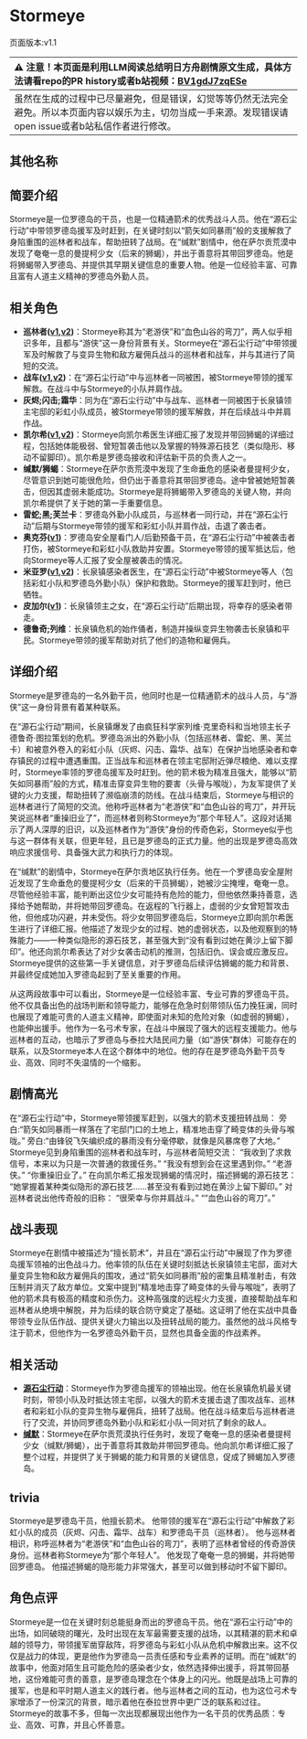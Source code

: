 # Stormeye
页面版本:v1.1
 

| :warning: 注意！本页面是利用LLM阅读总结明日方舟剧情原文生成，具体方法请看repo的PR history或者b站视频：[BV1gdJ7zqESe](https://www.bilibili.com/video/BV1gdJ7zqESe/)         |
|:----------------------------|
| 虽然在生成的过程中已尽量避免，但是错误，幻觉等等仍然无法完全避免。所以本页面内容以娱乐为主，切勿当成一手来源。发现错误请open issue或者b站私信作者进行修改。|



## 其他名称

## 简要介绍
Stormeye是一位罗德岛的干员，也是一位精通箭术的优秀战斗人员。他在“源石尘行动”中带领罗德岛援军及时赶到，在关键时刻以“箭矢如同暴雨”般的支援解救了身陷重围的巡林者和战车，帮助扭转了战局。在“缄默”剧情中，他在萨尔贡荒漠中发现了奄奄一息的曼提柯少女（后来的狮蝎），并出于善意将其带回罗德岛。他是将狮蝎带入罗德岛、并提供其早期关键信息的重要人物。他是一位经验丰富、可靠且富有人道主义精神的罗德岛外勤人员。
## 相关角色
-   **巡林者([v1](char_503_rang.md),[v2](../char_v3/char_503_rang.md))**：Stormeye称其为“老游侠”和“血色山谷的弯刀”，两人似乎相识多年，且都与“游侠”这一身份背景有关。Stormeye在“源石尘行动”中带领援军及时解救了与变异生物和敌方雇佣兵战斗的巡林者和战车，并与其进行了简短的交流。
-   **战车([v1](char_459_tachak.md),[v2](../char_v3/char_459_tachak.md))**：在“源石尘行动”中与巡林者一同被困，被Stormeye带领的援军解救。在战斗中与Stormeye的小队并肩作战。
-   **灰烬;闪击;霜华**：同为在“源石尘行动”中与战车、巡林者一同被困于长泉镇领主宅邸的彩虹小队成员，被Stormeye带领的援军解救，并在后续战斗中并肩作战。
-   **凯尔希([v1](char_003_kalts.md),[v2](../char_v3/char_003_kalts.md))**：Stormeye向凯尔希医生详细汇报了发现并带回狮蝎的详细过程，包括她体能极弱、曾短暂袭击他以及掌握的特殊源石技艺（类似隐形、移动不留脚印）。凯尔希是罗德岛接收和评估新干员的负责人之一。
-   **缄默/狮蝎**：Stormeye在萨尔贡荒漠中发现了生命垂危的感染者曼提柯少女，尽管意识到她可能很危险，但仍出于善意将其带回罗德岛。途中曾被她短暂袭击，但因其虚弱未能成功。Stormeye是将狮蝎带入罗德岛的关键人物，并向凯尔希提供了关于她的第一手重要信息。
-   **雷蛇;黑;芙兰卡**：罗德岛外勤小队成员，与巡林者一同行动，并在“源石尘行动”后期与Stormeye带领的援军和彩虹小队并肩作战，击退了袭击者。
-   **奥克芬([v1](extended_char_ao_ke_fen.md))**：罗德岛安全屋看门人/后勤预备干员，在“源石尘行动”中被袭击者打伤，被Stormeye和彩虹小队救助并安置。Stormeye带领的援军抵达后，他向Stormeye等人汇报了安全屋被袭击的情况。
-   **米亚罗([v1](extended_char_mi_ya_luo.md),[v2](../char_v3/extended_char_mi_ya_luo.md))**：长泉镇感染者医生，在“源石尘行动”中被Stormeye等人（包括彩虹小队和罗德岛外勤小队）保护和救助。Stormeye的援军赶到时，他已牺牲。
-   **皮加尔([v1](extended_char_pi_jia_er.md))**：长泉镇领主之女，在“源石尘行动”后期出现，将幸存的感染者带走。
-   **德鲁奇;列维**：长泉镇危机的始作俑者，制造并操纵变异生物袭击长泉镇和平民。Stormeye带领的援军帮助对抗了他们的造物和雇佣兵。
## 详细介绍
Stormeye是罗德岛的一名外勤干员，他同时也是一位精通箭术的战斗人员，与“游侠”这一身份背景有着某种联系。

在“源石尘行动”期间，长泉镇爆发了由疯狂科学家列维·克里奇科和当地领主长子德鲁奇·图拉策划的危机。罗德岛派出的外勤小队（包括巡林者、雷蛇、黑、芙兰卡）和被意外卷入的彩虹小队（灰烬、闪击、霜华、战车）在保护当地感染者和幸存镇民的过程中遭遇重围。正当战车和巡林者在领主宅邸附近弹尽粮绝、难以支撑时，Stormeye率领的罗德岛援军及时赶到。他的箭术极为精准且强大，能够以“箭矢如同暴雨”般的方式，精准击穿变异生物的要害（头骨与喉咙），为友军提供了关键的火力支援，帮助扭转了濒临崩溃的防线。在战斗结束后，Stormeye与相识的巡林者进行了简短的交流。他称呼巡林者为“老游侠”和“血色山谷的弯刀”，并开玩笑说巡林者“重操旧业了”，而巡林者则称Stormeye为“那个年轻人”。这段对话揭示了两人深厚的旧识，以及巡林者作为“游侠”身份的传奇色彩，Stormeye似乎也与这一群体有关联，但更年轻，且已是罗德岛的正式力量。他的出现是罗德岛高效响应求援信号、具备强大武力和执行力的体现。

在“缄默”的剧情中，Stormeye在萨尔贡地区执行任务。他在一个罗德岛安全屋附近发现了生命垂危的曼提柯少女（后来的干员狮蝎），她被沙尘掩埋，奄奄一息。尽管他经验丰富，能判断出这位少女可能持有危险的能力，但他依然秉持善意，选择给予她帮助，并将她带回罗德岛。在返程的飞行器上，虚弱的少女曾短暂攻击他，但他成功闪避，并未受伤。将少女带回罗德岛后，Stormeye立即向凯尔希医生进行了详细汇报。他描述了发现少女的过程、她的虚弱状态，以及他观察到的特殊能力——一种类似隐形的源石技艺，甚至强大到“没有看到过她在黄沙上留下脚印”。他还向凯尔希表达了对少女袭击动机的推测，包括旧仇、误会或应激反应。Stormeye提供的这些第一手关键信息，对于罗德岛后续评估狮蝎的能力和背景、并最终促成她加入罗德岛起到了至关重要的作用。

从这两段故事中可以看出，Stormeye是一位经验丰富、专业可靠的罗德岛干员。他不仅具备出色的战场判断和领导能力，能够在危急时刻带领队伍力挽狂澜，同时也展现了难能可贵的人道主义精神，即使面对未知的危险对象（如虚弱的狮蝎），也能伸出援手。他作为一名弓术专家，在战斗中展现了强大的远程支援能力。他与巡林者的互动，也暗示了罗德岛与泰拉大陆民间力量（如“游侠”群体）可能存在的联系，以及Stormeye本人在这个群体中的地位。他的存在是罗德岛外勤干员专业、高效、同时不失温情的一个缩影。
## 剧情高光
在“源石尘行动”中，Stormeye带领援军赶到，以强大的箭术支援扭转战局：
旁白:“箭矢如同暴雨一样落在了宅邸门口的土地上，精准地击穿了畸变体的头骨与喉咙。”
旁白:“由锋锐飞矢编织成的暴雨没有分毫停歇，就像是风暴席卷了大地。”
Stormeye见到身陷重围的巡林者和战车时，与巡林者简短交流：
“我收到了求救信号，本来以为只是一次普通的救援任务。”
“我没有想到会在这里遇到你。”
“老游侠。”
“你重操旧业了。”
在向凯尔希汇报发现狮蝎的情况时，描述狮蝎的源石技艺：
“她掌握着某种类似隐形的源石技艺......甚至没有看到过她在黄沙上留下脚印。”
对巡林者说出他传奇般的旧称：
“很荣幸与你并肩战斗。”
““血色山谷的弯刀”。”
## 战斗表现
Stormeye在剧情中被描述为“擅长箭术”，并且在“源石尘行动”中展现了作为罗德岛援军领袖的出色战斗力。他率领的队伍在关键时刻抵达长泉镇领主宅邸，面对大量变异生物和敌方雇佣兵的围攻，通过“箭矢如同暴雨”般的密集且精准射击，有效压制并消灭了敌方单位。文案中提到“精准地击穿了畸变体的头骨与喉咙”，表明了他的箭术具有极高的精度和杀伤力。这种高强度的远程火力支援，直接帮助战车和巡林者从绝境中解脱，并为后续的联合防守奠定了基础。这证明了他在实战中具备带领专业队伍作战、提供关键火力输出以及扭转战局的能力。虽然他的战斗风格专注于箭术，但他作为一名罗德岛外勤干员，显然也具备全面的作战素养。
## 相关活动
-   **[源石尘行动](../stories/act17d0.md)**：Stormeye作为罗德岛援军的领袖出现。他在长泉镇危机最关键时刻，带领小队及时抵达领主宅邸，以强大的箭术支援击退了围攻战车、巡林者和彩虹小队的变异生物与雇佣兵，扭转了战局。他在战斗结束后与巡林者进行了交流，并协同罗德岛外勤小队和彩虹小队一同对抗了剩余的敌人。
-   **[缄默](../stories/story_mantic_set_1.md)**：Stormeye在萨尔贡荒漠执行任务时，发现了奄奄一息的感染者曼提柯少女（缄默/狮蝎），出于善意将其救助并带回罗德岛。他向凯尔希详细汇报了整个过程，并提供了关于狮蝎的能力和背景的关键信息，促成了狮蝎加入罗德岛。
## trivia
Stormeye是罗德岛干员，他擅长箭术。
他带领的援军在“源石尘行动”中解救了彩虹小队的成员（灰烬、闪击、霜华、战车）和罗德岛干员（巡林者）。
他与巡林者相识，称呼巡林者为“老游侠”和“血色山谷的弯刀”，表明了巡林者曾经的传奇游侠身份。巡林者称Stormeye为“那个年轻人”。
他发现了奄奄一息的狮蝎，并将她带回罗德岛。
他描述狮蝎的隐形能力非常强大，甚至可以做到移动时不留下脚印。
## 角色点评
Stormeye是一位在关键时刻总能挺身而出的罗德岛干员。他在“源石尘行动”中的出场，如同破晓的曙光，及时出现在友军最需要支援的战场，以其精湛的箭术和卓越的领导力，带领援军凿穿敌阵，将罗德岛与彩虹小队从危机中解救出来。这不仅仅是战力的体现，更是他作为罗德岛一员责任感和专业素养的证明。而在“缄默”的故事中，他面对陌生且可能危险的感染者少女，依然选择伸出援手，将其带回基地，这份难能可贵的善意，是罗德岛理念在个体身上的闪光。他既是战场上可靠的援军，也是和平时期人道主义的践行者。他与巡林者之间的互动，也为这位弓术专家增添了一份深沉的背景，暗示着他在泰拉世界中更广泛的联系和过往。Stormeye的故事不多，但每一次出现都展现出他作为一名干员的优秀品质：专业、高效、可靠，并且心怀善意。